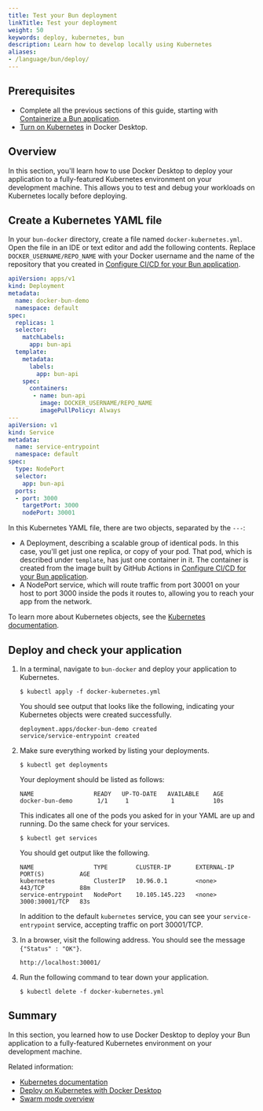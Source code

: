 ```yaml
---
title: Test your Bun deployment
linkTitle: Test your deployment
weight: 50
keywords: deploy, kubernetes, bun
description: Learn how to develop locally using Kubernetes
aliases:
- /language/bun/deploy/
---
```


## Prerequisites

- Complete all the previous sections of this guide, starting with [Containerize a Bun application](containerize.md).
- [Turn on Kubernetes](/desktop/kubernetes/#install-and-turn-on-kubernetes) in Docker Desktop.

## Overview

In this section, you'll learn how to use Docker Desktop to deploy your application to a fully-featured Kubernetes environment on your development machine. This allows you to test and debug your workloads on Kubernetes locally before deploying.

## Create a Kubernetes YAML file

In your `bun-docker` directory, create a file named
`docker-kubernetes.yml`. Open the file in an IDE or text editor and add
the following contents. Replace `DOCKER_USERNAME/REPO_NAME` with your Docker
username and the name of the repository that you created in [Configure CI/CD for
your Bun application](configure-ci-cd.md).

```yaml
apiVersion: apps/v1
kind: Deployment
metadata:
  name: docker-bun-demo
  namespace: default
spec:
  replicas: 1
  selector:
    matchLabels:
      app: bun-api
  template:
    metadata:
      labels:
        app: bun-api
    spec:
      containers:
       - name: bun-api
         image: DOCKER_USERNAME/REPO_NAME
         imagePullPolicy: Always
---
apiVersion: v1
kind: Service
metadata:
  name: service-entrypoint
  namespace: default
spec:
  type: NodePort
  selector:
    app: bun-api
  ports:
  - port: 3000
    targetPort: 3000
    nodePort: 30001
```

In this Kubernetes YAML file, there are two objects, separated by the `---`:

 - A Deployment, describing a scalable group of identical pods. In this case,
   you'll get just one replica, or copy of your pod. That pod, which is
   described under `template`, has just one container in it. The
    container is created from the image built by GitHub Actions in [Configure CI/CD for
    your Bun application](configure-ci-cd.md).
 - A NodePort service, which will route traffic from port 30001 on your host to
   port 3000 inside the pods it routes to, allowing you to reach your app
   from the network.

To learn more about Kubernetes objects, see the [Kubernetes documentation](https://kubernetes.io/docs/home/).

## Deploy and check your application

1. In a terminal, navigate to `bun-docker` and deploy your application to
   Kubernetes.

   ```console
   $ kubectl apply -f docker-kubernetes.yml
   ```

   You should see output that looks like the following, indicating your Kubernetes objects were created successfully.

   ```text
   deployment.apps/docker-bun-demo created
   service/service-entrypoint created
   ```

2. Make sure everything worked by listing your deployments.

   ```console
   $ kubectl get deployments
   ```

   Your deployment should be listed as follows:

   ```shell
   NAME                 READY   UP-TO-DATE   AVAILABLE    AGE
   docker-bun-demo       1/1     1            1           10s
   ```

   This indicates all one of the pods you asked for in your YAML are up and running. Do the same check for your services.

   ```console
   $ kubectl get services
   ```

   You should get output like the following.

   ```shell
   NAME                 TYPE        CLUSTER-IP       EXTERNAL-IP   PORT(S)          AGE
   kubernetes           ClusterIP   10.96.0.1        <none>        443/TCP          88m
   service-entrypoint   NodePort    10.105.145.223   <none>        3000:30001/TCP   83s
   ```

   In addition to the default `kubernetes` service, you can see your `service-entrypoint` service, accepting traffic on port 30001/TCP.

3. In a browser, visit the following address. You should see the message `{"Status" : "OK"}`.

   ```console
   http://localhost:30001/
   ```

4. Run the following command to tear down your application.

   ```console
   $ kubectl delete -f docker-kubernetes.yml
   ```

## Summary

In this section, you learned how to use Docker Desktop to deploy your Bun application to a fully-featured Kubernetes environment on your development machine. 

Related information:
   - [Kubernetes documentation](https://kubernetes.io/docs/home/)
   - [Deploy on Kubernetes with Docker Desktop](/manuals/desktop/kubernetes.md)
   - [Swarm mode overview](/manuals/engine/swarm/_index.md)
